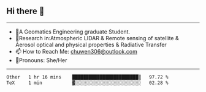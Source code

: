 ## Hi there 👋
---
- 🌱A Geomatics Engineering graduate Student.
- 🔭Research in:Atmospheric LIDAR & Remote sensing of satellite & Aerosol optical and physical properties & Radiative Transfer
- 📫 How to Reach Me: chuwen306@outlook.com
- 🍒Pronouns: She/Her
---

<!--START_SECTION:waka-->

```txt
Other   1 hr 16 mins    ████████████████████████▒   97.72 %
TeX     1 min           ▓░░░░░░░░░░░░░░░░░░░░░░░░   02.28 %
```

<!--END_SECTION:waka-->








